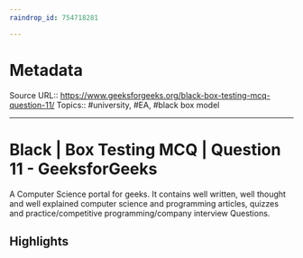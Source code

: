 ```yaml
---
raindrop_id: 754718281

---
```


# Metadata
Source URL:: https://www.geeksforgeeks.org/black-box-testing-mcq-question-11/
Topics:: #university, #EA, #black box model

---
# Black | Box Testing MCQ | Question 11 - GeeksforGeeks

A Computer Science portal for geeks. It contains well written, well thought and well explained computer science and programming articles, quizzes and practice/competitive programming/company interview Questions.

## Highlights
